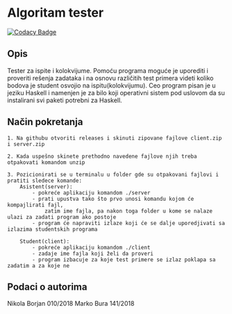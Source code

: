 # Algoritam tester

[![Codacy Badge](https://api.codacy.com/project/badge/Grade/2d3253183a5d430984e986d2718e4fb3)](https://app.codacy.com/gh/matf-pp/2021_Algoritam-tester?utm_source=github.com&utm_medium=referral&utm_content=matf-pp/2021_Algoritam-tester&utm_campaign=Badge_Grade_Settings)

## Opis

Tester za ispite i kolokvijume. Pomoću programa moguće je uporediti i proveriti rešenja zadataka i na osnovu različitih test primera videti koliko bodova je student osvojio na ispitu(kolokvijumu). Ceo program pisan je u jeziku Haskell i namenjen je za bilo koji operativni sistem pod uslovom da su instalirani svi paketi potrebni za Haskell.


## Način pokretanja
    1. Na githubu otvoriti releases i skinuti zipovane fajlove client.zip i server.zip

    2. Kada uspešno skinete prethodno navedene fajlove njih treba otpakovati komandom unzip

    3. Pozicionirati se u terminalu u folder gde su otpakovani fajlovi i pratiti sledece komande:
        Asistent(server):
            - pokreće aplikaciju komandom ./server
            - prati upustva tako što prvo unosi komandu kojom će kompajlirati fajl,
                zatim ime fajla, pa nakon toga folder u kome se nalaze ulazi za zadati program ako postoje
            - program će napraviti izlaze koji će se dalje uporedjivati sa izlazima studentskih programa
            
        Student(client):
            - pokreće aplikaciju komandom ./client
            - zadaje ime fajla koji želi da proveri
            - program izbacuje za koje test primere se izlaz poklapa sa zadatim a za koje ne


## Podaci o autorima

Nikola Borjan 010/2018
Marko Bura 141/2018
